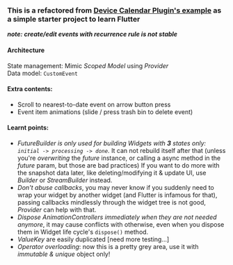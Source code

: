 ### This is a refactored from [Device Calendar Plugin's example](https://pub.dev/packages/device_calendar) as a simple starter project to learn Flutter
**_note: create/edit events with recurrence rule is not stable_**

#### Architecture
State management: Mimic *Scoped Model* using *Provider*   
Data model: `CustomEvent`

#### Extra contents:
- Scroll to nearest-to-date event on arrow button press
- Event item animations (slide / press trash bin to delete event)


#### Learnt points:
* _FutureBuilder is only used for building Widgets with **3** states only: `initial -> processing -> done`._ It can not rebuild itself after that (unless you're _overwriting_ the _future_ instance, or calling a async method in the _future_ param, but those are bad practices) If you want to do more with the snapshot data later, like deleting/modifying it & update UI, use _Builder_ or _StreamBuilder_ instead.
* _Don't abuse callbacks_, you may never know if you suddenly need to wrap your widget by another widget (and Flutter is infamous for that), passing callbacks mindlessly through the widget tree is not good, _Provider_ can help with that.
* _Dispose AnimationControllers immediately when they are not needed anymore_, it may cause conflicts with otherwise, even when you dispose them in Widget life cycle's `dispose()` method.
* *ValueKey* are easily duplicated [need more testing...]
* *Operator overloading*: now this is a pretty grey area, use it with *immutable & unique* object only!

